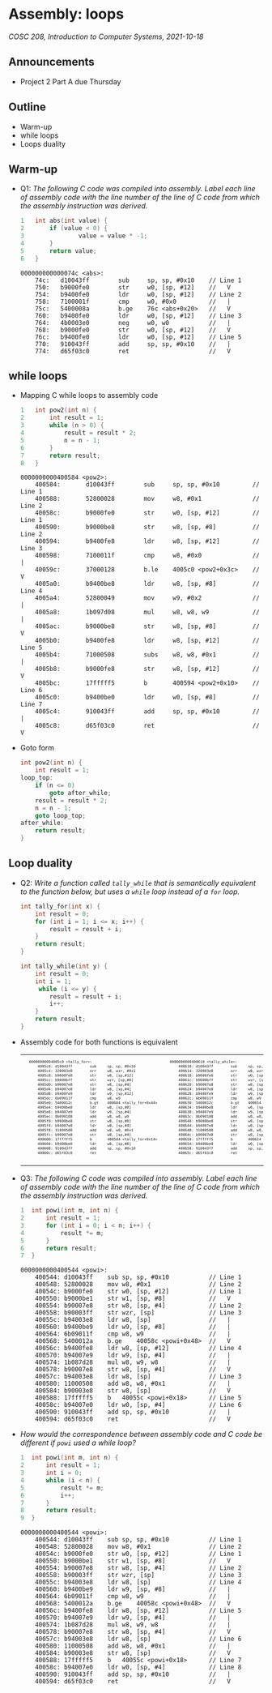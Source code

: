 # Assembly: loops
_COSC 208, Introduction to Computer Systems, 2021-10-18_

## Announcements
* Project 2 Part A due Thursday

## Outline
* Warm-up
* while loops
* Loops duality

## Warm-up
* Q1: _The following C code was compiled into assembly. Label each line of assembly code with the line number of the line of C code from which the assembly instruction was derived._ 
    ```C
    1   int abs(int value) {
    2       if (value < 0) {
    3               value = value * -1;
    4       }
    5       return value;
    6   }
    ```
    ```
    000000000000074c <abs>:
        74c:   d10043ff        sub     sp, sp, #0x10    // Line 1
        750:   b9000fe0        str     w0, [sp, #12]    //   V
        754:   b9400fe0        ldr     w0, [sp, #12]    // Line 2
        758:   7100001f        cmp     w0, #0x0         //   |
        75c:   5400008a        b.ge    76c <abs+0x20>   //   V
        760:   b9400fe0        ldr     w0, [sp, #12]    // Line 3
        764:   4b0003e0        neg     w0, w0           //   |
        768:   b9000fe0        str     w0, [sp, #12]    //   V
        76c:   b9400fe0        ldr     w0, [sp, #12]    // Line 5
        770:   910043ff        add     sp, sp, #0x10    //   |
        774:   d65f03c0        ret                      //   V
    ``` 

## while loops
* Mapping C while loops to assembly code
    ```C
    1   int pow2(int n) {
    2       int result = 1;
    3       while (n > 0) {
    4           result = result * 2;
    5           n = n - 1;
    6       }
    7       return result;
    8   }
    ```
    ```
    0000000000400584 <pow2>:
        400584:       d10043ff        sub     sp, sp, #0x10         // Line 1
        400588:       52800028        mov     w8, #0x1              // Line 2
        40058c:       b9000fe0        str     w0, [sp, #12]         // Line 1
        400590:       b9000be8        str     w8, [sp, #8]          // Line 2
        400594:       b9400fe8        ldr     w8, [sp, #12]         // Line 3
        400598:       7100011f        cmp     w8, #0x0              //   |
        40059c:       37000128        b.le    4005c0 <pow2+0x3c>    //   V
        4005a0:       b9400be8        ldr     w8, [sp, #8]          // Line 4
        4005a4:       52800049        mov     w9, #0x2              //   |
        4005a8:       1b097d08        mul     w8, w8, w9            //   |
        4005ac:       b9000be8        str     w8, [sp, #8]          //   V
        4005b0:       b9400fe8        ldr     w8, [sp, #12]         // Line 5
        4005b4:       71000508        subs    w8, w8, #0x1          //   |
        4005b8:       b9000fe8        str     w8, [sp, #12]         //   V
        4005bc:       17fffff5        b       400594 <pow2+0x10>    // Line 6
        4005c0:       b9400be0        ldr     w0, [sp, #8]          // Line 7
        4005c4:       910043ff        add     sp, sp, #0x10         //   |
        4005c8:       d65f03c0        ret                           //   V
    ```
* Goto form
    ```C
    int pow2(int n) {
        int result = 1;
    loop_top:
        if (n <= 0)
            goto after_while;
        result = result * 2;
        n = n - 1;
        goto loop_top;
    after_while:
        return result;
    }
    ```

## Loop duality
* Q2: _Write a function called `tally_while` that is semantically equivalent to the function below, but uses a `while` loop instead of a `for` loop._
    ```C
    int tally_for(int x) {
        int result = 0;
        for (int i = 1; i <= x; i++) {
            result = result + i;
        }
        return result;
    }
    ```
    ```C
    int tally_while(int y) {
        int result = 0;
        int i = 1;
         while (i <= y) {
            result = result + i;
            i++;
        }
        return result;
    }
    ```
* Assembly code for both functions is equivalent
    <table>
    <tr>
    <td>
    <pre style="font-size: 55%">
    00000000004005c0 &lt;tally_for&gt;:
        4005c0: d10043ff        sub     sp, sp, #0x10
        4005c4: 320003e8        orr     w8, wzr, #0x1
        4005c8: b9000fe0        str     w0, [sp,#12]
        4005cc: b9000bff        str     wzr, [sp,#8]
        4005d0: b90007e8        str     w8, [sp,#4]
        4005d4: b94007e8        ldr     w8, [sp,#4]
        4005d8: b9400fe9        ldr     w9, [sp,#12]
        4005dc: 6b09011f        cmp     w8, w9
        4005e0: 5400012c        b.gt    400604 &lt;tally_for+0x44&gt;
        4005e4: b9400be8        ldr     w8, [sp,#8]
        4005e8: b94007e9        ldr     w9, [sp,#4]
        4005ec: 0b090108        add     w8, w8, w9
        4005f0: b9000be8        str     w8, [sp,#8]
        4005f4: b94007e8        ldr     w8, [sp,#4]
        4005f8: 11000508        add     w8, w8, #0x1
        4005fc: b90007e8        str     w8, [sp,#4]
        400600: 17fffff5        b       4005d4 &lt;tally_for+0x14&gt;
        400604: b9400be0        ldr     w0, [sp,#8]
        400608: 910043ff        add     sp, sp, #0x10
        40060c: d65f03c0        ret
    </pre>
    </td>
    <td>
    <pre style="font-size: 55%">
    0000000000400610 &lt;tally_while&gt;:
        400610: d10043ff        sub     sp, sp, #0x10
        400614: 320003e8        orr     w8, wzr, #0x1
        400618: b9000fe0        str     w0, [sp,#12]
        40061c: b9000bff        str     wzr, [sp,#8]
        400620: b90007e8        str     w8, [sp,#4]
        400624: b94007e8        ldr     w8, [sp,#4]
        400628: b9400fe9        ldr     w9, [sp,#12]
        40062c: 6b09011f        cmp     w8, w9
        400630: 5400012c        b.gt    400654 &lt;tally_while+0x44&gt;
        400634: b9400be8        ldr     w8, [sp,#8]
        400638: b94007e9        ldr     w9, [sp,#4]
        40063c: 0b090108        add     w8, w8, w9
        400640: b9000be8        str     w8, [sp,#8]
        400644: b94007e8        ldr     w8, [sp,#4]
        400648: 11000508        add     w8, w8, #0x1
        40064c: b90007e8        str     w8, [sp,#4]
        400650: 17fffff5        b       400624 &lt;tally_while+0x14&gt;
        400654: b9400be0        ldr     w0, [sp,#8]
        400658: 910043ff        add     sp, sp, #0x10
        40065c: d65f03c0        ret
    </pre>
    </td>
    </tr>
    </table>
* Q3: _The following C code was compiled into assembly. Label each line of assembly code with the line number of the line of C code from which the assembly instruction was derived._
    ```C
    1  int powi(int m, int n) {
    2      int result = 1;
    3      for (int i = 0; i < n; i++) {
    4          result *= m;
    5      } 
    6      return result;
    7  } 
    ```
    ```
    0000000000400544 <powi>:
        400544:	d10043ff 	sub	sp, sp, #0x10           // Line 1
        400548:	52800028 	mov	w8, #0x1                // Line 2
        40054c:	b9000fe0 	str	w0, [sp, #12]           // Line 1
        400550:	b9000be1 	str	w1, [sp, #8]            //   V
        400554:	b90007e8 	str	w8, [sp, #4]            // Line 2
        400558:	b90003ff 	str	wzr, [sp]               // Line 3
        40055c:	b94003e8 	ldr	w8, [sp]                //   |
        400560:	b9400be9 	ldr	w9, [sp, #8]            //   |
        400564:	6b09011f 	cmp	w8, w9                  //   |
        400568:	5400012a 	b.ge	40058c <powi+0x48>  //   V
        40056c:	b9400fe8 	ldr	w8, [sp, #12]           // Line 4
        400570:	b94007e9 	ldr	w9, [sp, #4]            //   |
        400574:	1b087d28 	mul	w8, w9, w8              //   |
        400578:	b90007e8 	str	w8, [sp, #4]            //   V
        40057c:	b94003e8 	ldr	w8, [sp]                // Line 3
        400580:	11000508 	add	w8, w8, #0x1            //   |
        400584:	b90003e8 	str	w8, [sp]                //   V
        400588:	17fffff5 	b	40055c <powi+0x18>      // Line 5
        40058c:	b94007e0 	ldr	w0, [sp, #4]            // Line 6
        400590:	910043ff 	add	sp, sp, #0x10           //   |
        400594:	d65f03c0 	ret                         //   V
    ```
* _How would the correspondence between assembly code and C code be different if `powi` used a while loop?_
    ```C
    1  int powi(int m, int n) {
    2      int result = 1;
    3      int i = 0;
    4      while (i < n) {
    5          result *= m;
    6          i++;
    7      } 
    8      return result;
    9  } 
    ```
    ```
    0000000000400544 <powi>:
        400544:	d10043ff 	sub	sp, sp, #0x10           // Line 1
        400548:	52800028 	mov	w8, #0x1                // Line 2
        40054c:	b9000fe0 	str	w0, [sp, #12]           // Line 1
        400550:	b9000be1 	str	w1, [sp, #8]            //   V
        400554:	b90007e8 	str	w8, [sp, #4]            // Line 2
        400558:	b90003ff 	str	wzr, [sp]               // Line 3
        40055c:	b94003e8 	ldr	w8, [sp]                // Line 4
        400560:	b9400be9 	ldr	w9, [sp, #8]            //   |
        400564:	6b09011f 	cmp	w8, w9                  //   |
        400568:	5400012a 	b.ge	40058c <powi+0x48>  //   V
        40056c:	b9400fe8 	ldr	w8, [sp, #12]           // Line 5
        400570:	b94007e9 	ldr	w9, [sp, #4]            //   |
        400574:	1b087d28 	mul	w8, w9, w8              //   |
        400578:	b90007e8 	str	w8, [sp, #4]            //   V
        40057c:	b94003e8 	ldr	w8, [sp]                // Line 6
        400580:	11000508 	add	w8, w8, #0x1            //   |
        400584:	b90003e8 	str	w8, [sp]                //   V
        400588:	17fffff5 	b	40055c <powi+0x18>      // Line 7
        40058c:	b94007e0 	ldr	w0, [sp, #4]            // Line 8
        400590:	910043ff 	add	sp, sp, #0x10           //   |
        400594:	d65f03c0 	ret                         //   V
    ```